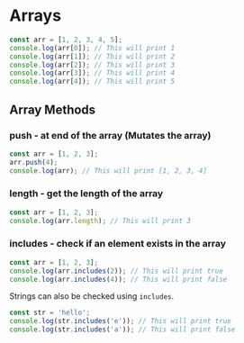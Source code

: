 # Arrays

```javascript
const arr = [1, 2, 3, 4, 5];
console.log(arr[0]); // This will print 1
console.log(arr[1]); // This will print 2
console.log(arr[2]); // This will print 3
console.log(arr[3]); // This will print 4
console.log(arr[4]); // This will print 5
```

## Array Methods

### push - at end of the array (Mutates the array)

```javascript
const arr = [1, 2, 3];
arr.push(4);
console.log(arr); // This will print [1, 2, 3, 4]
```

### length - get the length of the array

```javascript
const arr = [1, 2, 3];
console.log(arr.length); // This will print 3
```

### includes - check if an element exists in the array

```javascript
const arr = [1, 2, 3];
console.log(arr.includes(2)); // This will print true
console.log(arr.includes(4)); // This will print false
``` 

Strings can also be checked using `includes`.

```javascript
const str = 'hello';
console.log(str.includes('e')); // This will print true
console.log(str.includes('a')); // This will print false
```
